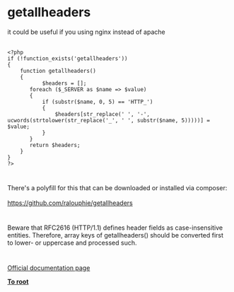 # getallheaders



it could be useful if you using nginx instead of apache<br><br>

```
<?php
if (!function_exists('getallheaders')) 
{
    function getallheaders() 
    {
           $headers = [];
       foreach ($_SERVER as $name => $value) 
       {
           if (substr($name, 0, 5) == 'HTTP_') 
           {
               $headers[str_replace(' ', '-', ucwords(strtolower(str_replace('_', ' ', substr($name, 5)))))] = $value;
           }
       }
       return $headers;
    }
}
?>
```
  

#

There&apos;s a polyfill for this that can be downloaded or installed via composer:<br><br>https://github.com/ralouphie/getallheaders  

#

Beware that RFC2616 (HTTP/1.1) defines header fields as case-insensitive entities. Therefore, array keys of getallheaders() should be converted first to lower- or uppercase and processed such.  

#

[Official documentation page](https://www.php.net/manual/en/function.getallheaders.php)

**[To root](/README.md)**
